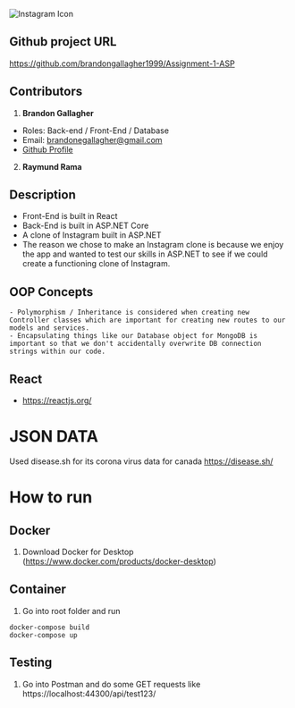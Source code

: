 ![Instagram Icon](https://upload.wikimedia.org/wikipedia/commons/thumb/a/a5/Instagram_icon.png/600px-Instagram_icon.png)

## Github project URL
https://github.com/brandongallagher1999/Assignment-1-ASP


## Contributors
1. **Brandon Gallagher**
  - Roles: Back-end / Front-End / Database
  - Email: brandonegallagher@gmail.com
  - [Github Profile](https://github.com/brandongallagher1999)
2. **Raymund Rama**

## Description
- Front-End is built in React
- Back-End is built in ASP.NET Core
- A clone of Instagram built in ASP.NET
- The reason we chose to make an Instagram clone is because we enjoy the app and wanted to test our skills in ASP.NET to see if we could create a functioning clone of Instagram.

## OOP Concepts
    - Polymorphism / Inheritance is considered when creating new Controller classes which are important for creating new routes to our models and services.
    - Encapsulating things like our Database object for MongoDB is important so that we don't accidentally overwrite DB connection strings within our code.

## React
- https://reactjs.org/

# JSON DATA
Used disease.sh for its corona virus data for canada
https://disease.sh/

# How to run
## Docker
1. Download Docker for Desktop (https://www.docker.com/products/docker-desktop)

## Container
1. Go into root folder and run
```
docker-compose build
docker-compose up
```
  
## Testing
1. Go into Postman and do some GET requests like https://localhost:44300/api/test123/<username>
